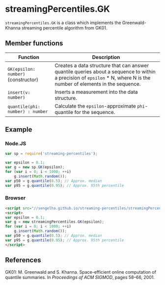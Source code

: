 # streamingPercentiles.GK

`streamingPercentiles.GK` is a class which implements the Greenwald-Khanna streaming percentile algorithm from GK01.

## Member functions

| Function | Description |
| -------- | ----------- |
| `GK(epsilon: number)` (constructor) | Creates a data structure that can answer quantile queries about a sequence to within a precision of `epsilon` * N, where N is the number of elements in the sequence. |
| `insert(v: number)` | Inserts a measurement into the data structure. |
| `quantile(phi: number) : number` | Calculate the `epsilon`-approximate `phi`-quantile for the sequence. |

## Example

### Node.JS

```javascript
var sp = require('streaming-percentiles');

var epsilon = 0.1;
var g = new sp.GK(epsilon);
for (var i = 0; i < 1000; ++i)
    g.insert(Math.random());
var p50 = g.quantile(0.5); // Approx. median
var p95 = g.quantile(0.95); // Approx. 95th percentile
```

### Browser

```html
<script src="//sengelha.github.io/streaming-percentiles/streamingPercentiles.v1.min.js"></script>
<script>
var epsilon = 0.1;
var g = new streamingPercentiles.GK(epsilon);
for (var i = 0; i < 1000; ++i)
    g.insert(Math.random());
var p50 = g.quantile(0.5); // Approx. median
var p95 = g.quantile(0.95); // Approx. 95th percentile
</script>
```

## References

GK01: M. Greenwald and S. Khanna. Space-efficient online computation of quantile summaries. In _Proceedings of ACM SIGMOD_, pages 58–66, 2001.